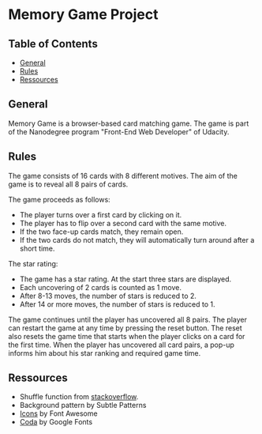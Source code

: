 # Memory Game Project

## Table of Contents

* [General](#rules)
* [Rules](#rules)
* [Ressources](#ressources)

## General

Memory Game is a browser-based card matching game.
The game is part of the Nanodegree program "Front-End Web Developer" of Udacity.

## Rules

The game consists of 16 cards with 8 different motives. 
The aim of the game is to reveal all 8 pairs of cards.

The game proceeds as follows: 

- The player turns over a first card by clicking on it.
- The player has to flip over a second card with the same motive.
- If the two face-up cards match, they remain open.
- If the two cards do not match, they will automatically turn around after a short time.

The star rating:

- The game has a star rating. At the start three stars are displayed. 
- Each uncovering of 2 cards is counted as 1 move.
- After 8-13 moves, the number of stars is reduced to 2.
- After 14 or more moves, the number of stars is reduced to 1.

The game continues until the player has uncovered all 8 pairs. The player can restart the game at any time by pressing the reset button. The reset also resets the game time that starts when the player clicks on a card for the first time. When the player has uncovered all card pairs, a pop-up informs him about his star ranking and required game time.

## Ressources

- Shuffle function from <a href="https://stackoverflow.com/questions/2450954/how-to-randomize-shuffle-a-javascript-array/2450976#2450976">stackoverflow</a>.
- Background pattern by Subtle Patterns
- <a href="https://maxcdn.bootstrapcdn.com/font-awesome/4.6.1/css/font-awesome.min.css">Icons</a> by Font Awesome
- <a href="https://fonts.googleapis.com/css?family=Coda">Coda</a> by Google Fonts
